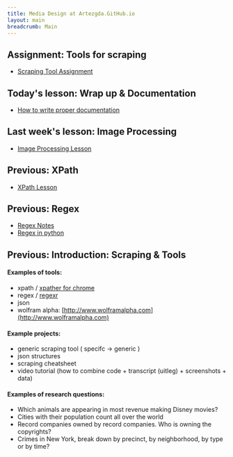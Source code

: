 ```yaml
---
title: Media Design at Artezgda.GitHub.io
layout: main
breadcrumb: Main
---
```


## Assignment: Tools for scraping

- [Scraping Tool Assignment](https://github.com/ArtezGDA/Course-Material/tree/master/ScrapingTool.md)

## Today's lesson: Wrap up & Documentation

- [How to write proper documentation](https://github.com/ArtezGDA/Course-Material/blob/master/HowToWriteGoodDocumentation.md)

## Last week's lesson: Image Processing

- [Image Processing Lesson](https://github.com/ArtezGDA/Course-Material/tree/master/Advanced/image-processing)

## Previous: XPath

- [XPath Lesson](https://github.com/ArtezGDA/Course-Material/tree/master/Lesson_07_Scraping_with_Xpath.md)

## Previous: Regex

- [Regex Notes](https://github.com/ArtezGDA/Course-Material/tree/master/Lesson_08_Regex.md)
- [Regex in python](https://github.com/ArtezGDA/Course-Material/tree/master/Advanced/regex/README.md)

## Previous: Introduction: Scraping & Tools

#### Examples of tools:

- xpath / [xpather for chrome](https://chrome.google.com/webstore/detail/xpather/gabekepgockchhemajjahpchlnkadiac?hl=en)
- regex / [regexr](http://regexr.com)
- json
- wolfram alpha: [http://www.wolframalpha.com](http://www.wolframalpha.com)

#### Example projects:

- generic scraping tool ( specifc -> generic )
- json structures
- scraping cheatsheet
- video tutorial (how to combine code + transcript (uitleg) + screenshots + data)

#### Examples of research questions:

- Which animals are appearing in most revenue making Disney movies?
- Cities with their population count all over the world
- Record companies owned by record companies. Who is owning the copyrights?
- Crimes in New York, break down by precinct, by neighborhood, by type or by time?